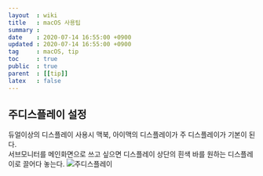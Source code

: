 ```yaml
---
layout  : wiki
title   : macOS 사용팁
summary :
date    : 2020-07-14 16:55:00 +0900
updated : 2020-07-14 16:55:00 +0900
tag     : macOS, tip
toc     : true
public  : true
parent  : [[tip]]
latex   : false 
---
```


## 주디스플레이 설정

듀얼이상의 디스플레이 사용시 맥북, 아이맥의 디스플레이가 주 디스플레이가 기본이 된다.<br/>
서브모니터를 메인화면으로 쓰고 싶으면 디스플레이 상단의 흰색 바를 원하는 디스플레이로 끌어다 놓는다.
![주디스플레이](../../img/maindisplay.png)
